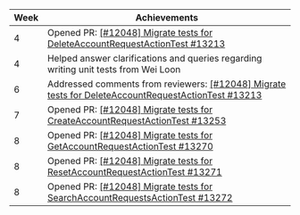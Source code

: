 | Week | Achievements                                                                                                                                             |
| ---- | -------------------------------------------------------------------------------------------------------------------------------------------------------- |
| 4    | Opened PR: [[#12048] Migrate tests for DeleteAccountRequestActionTest #13213](https://github.com/TEAMMATES/teammates/pull/13213)                         |
| 4    | Helped answer clarifications and queries regarding writing unit tests from Wei Loon                                                                      |
| 6    | Addressed comments from reviewers: [[#12048] Migrate tests for DeleteAccountRequestActionTest #13213](https://github.com/TEAMMATES/teammates/pull/13213) |
| 7    | Opened PR: [[#12048] Migrate tests for CreateAccountRequestActionTest #13253](https://github.com/TEAMMATES/teammates/pull/13253)                         |
| 8    | Opened PR: [[#12048] Migrate tests for GetAccountRequestActionTest #13270](https://github.com/TEAMMATES/teammates/pull/13270)                            |
| 8    | Opened PR: [[#12048] Migrate tests for ResetAccountRequestActionTest #13271](https://github.com/TEAMMATES/teammates/pull/13271)                          |
| 8    | Opened PR: [[#12048] Migrate tests for SearchAccountRequestsActionTest #13272](https://github.com/TEAMMATES/teammates/pull/13272)                        |
